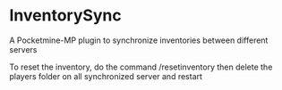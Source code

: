 # InventorySync
A Pocketmine-MP plugin to synchronize inventories between different servers

To reset the inventory, do the command /resetinventory then delete the players folder on all synchronized server and restart
